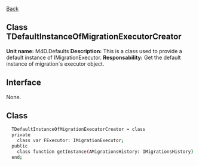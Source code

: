 [Back](CLASS_REFERENCES.md)
## Class **TDefaultInstanceOfMigrationExecutorCreator** ## 

**Unit name:** M4D.Defaults
**Description:** This is a class used to provide a default instance of IMigrationExecutor.
**Responsability:** Get the default instance of migration´s executor object.

## Interface ##
None.

## Class ##

```sh
  TDefaultInstanceOfMigrationExecutorCreator = class
  private
    class var FExecutor: IMigrationExecutor;
  public
    class function getInstance(AMigrationsHistory: IMigrationsHistory): IMigrationExecutor;
  end;
```